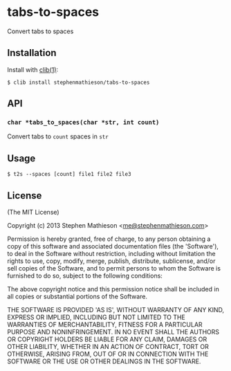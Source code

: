
# tabs-to-spaces

  Convert tabs to spaces

## Installation

  Install with [clib(1)](https://github.com/clibs/clib):

    $ clib install stephenmathieson/tabs-to-spaces

## API

### `char *tabs_to_spaces(char *str, int count)`

  Convert tabs to `count` spaces in `str`

## Usage

    $ t2s --spaces [count] file1 file2 file3

## License

(The MIT License)

Copyright (c) 2013 Stephen Mathieson &lt;me@stephenmathieson.com&gt;

Permission is hereby granted, free of charge, to any person obtaining
a copy of this software and associated documentation files (the
'Software'), to deal in the Software without restriction, including
without limitation the rights to use, copy, modify, merge, publish,
distribute, sublicense, and/or sell copies of the Software, and to
permit persons to whom the Software is furnished to do so, subject to
the following conditions:

The above copyright notice and this permission notice shall be
included in all copies or substantial portions of the Software.

THE SOFTWARE IS PROVIDED 'AS IS', WITHOUT WARRANTY OF ANY KIND,
EXPRESS OR IMPLIED, INCLUDING BUT NOT LIMITED TO THE WARRANTIES OF
MERCHANTABILITY, FITNESS FOR A PARTICULAR PURPOSE AND NONINFRINGEMENT.
IN NO EVENT SHALL THE AUTHORS OR COPYRIGHT HOLDERS BE LIABLE FOR ANY
CLAIM, DAMAGES OR OTHER LIABILITY, WHETHER IN AN ACTION OF CONTRACT,
TORT OR OTHERWISE, ARISING FROM, OUT OF OR IN CONNECTION WITH THE
SOFTWARE OR THE USE OR OTHER DEALINGS IN THE SOFTWARE.

